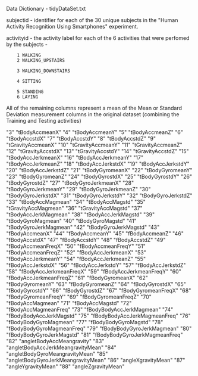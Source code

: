 Data Dictionary - tidyDataSet.txt

subjectid - identifier for each of the 30 unique subjects in the "Human Activity Recognition Using Smartphones" experiment.

activityid - the activity label for each of the 6 activities that were perfomed by the subjects - 

		1 WALKING
		2 WALKING_UPSTAIRS

		3 WALKING_DOWNSTAIRS

		4 SITTING

		5 STANDING
		6 LAYING


All of the remaining columns represent a mean of the Mean or Standard Deviation measurement columns in the original dataset (combining the Training and Testing activities)

"3" "tBodyAccmeanX"
"4" "tBodyAccmeanY"
"5" "tBodyAccmeanZ"
"6" "tBodyAccstdX"
"7" "tBodyAccstdY"
"8" "tBodyAccstdZ"
"9" "tGravityAccmeanX"
"10" "tGravityAccmeanY"
"11" "tGravityAccmeanZ"
"12" "tGravityAccstdX"
"13" "tGravityAccstdY"
"14" "tGravityAccstdZ"
"15" "tBodyAccJerkmeanX"
"16" "tBodyAccJerkmeanY"
"17" "tBodyAccJerkmeanZ"
"18" "tBodyAccJerkstdX"
"19" "tBodyAccJerkstdY"
"20" "tBodyAccJerkstdZ"
"21" "tBodyGyromeanX"
"22" "tBodyGyromeanY"
"23" "tBodyGyromeanZ"
"24" "tBodyGyrostdX"
"25" "tBodyGyrostdY"
"26" "tBodyGyrostdZ"
"27" "tBodyGyroJerkmeanX"
"28" "tBodyGyroJerkmeanY"
"29" "tBodyGyroJerkmeanZ"
"30" "tBodyGyroJerkstdX"
"31" "tBodyGyroJerkstdY"
"32" "tBodyGyroJerkstdZ"
"33" "tBodyAccMagmean"
"34" "tBodyAccMagstd"
"35" "tGravityAccMagmean"
"36" "tGravityAccMagstd"
"37" "tBodyAccJerkMagmean"
"38" "tBodyAccJerkMagstd"
"39" "tBodyGyroMagmean"
"40" "tBodyGyroMagstd"
"41" "tBodyGyroJerkMagmean"
"42" "tBodyGyroJerkMagstd"
"43" "fBodyAccmeanX"
"44" "fBodyAccmeanY"
"45" "fBodyAccmeanZ"
"46" "fBodyAccstdX"
"47" "fBodyAccstdY"
"48" "fBodyAccstdZ"
"49" "fBodyAccmeanFreqX"
"50" "fBodyAccmeanFreqY"
"51" "fBodyAccmeanFreqZ"
"52" "fBodyAccJerkmeanX"
"53" "fBodyAccJerkmeanY"
"54" "fBodyAccJerkmeanZ"
"55" "fBodyAccJerkstdX"
"56" "fBodyAccJerkstdY"
"57" "fBodyAccJerkstdZ"
"58" "fBodyAccJerkmeanFreqX"
"59" "fBodyAccJerkmeanFreqY"
"60" "fBodyAccJerkmeanFreqZ"
"61" "fBodyGyromeanX"
"62" "fBodyGyromeanY"
"63" "fBodyGyromeanZ"
"64" "fBodyGyrostdX"
"65" "fBodyGyrostdY"
"66" "fBodyGyrostdZ"
"67" "fBodyGyromeanFreqX"
"68" "fBodyGyromeanFreqY"
"69" "fBodyGyromeanFreqZ"
"70" "fBodyAccMagmean"
"71" "fBodyAccMagstd"
"72" "fBodyAccMagmeanFreq"
"73" "fBodyBodyAccJerkMagmean"
"74" "fBodyBodyAccJerkMagstd"
"75" "fBodyBodyAccJerkMagmeanFreq"
"76" "fBodyBodyGyroMagmean"
"77" "fBodyBodyGyroMagstd"
"78" "fBodyBodyGyroMagmeanFreq"
"79" "fBodyBodyGyroJerkMagmean"
"80" "fBodyBodyGyroJerkMagstd"
"81" "fBodyBodyGyroJerkMagmeanFreq"
"82" "angletBodyAccMeangravity"
"83" "angletBodyAccJerkMeangravityMean"
"84" "angletBodyGyroMeangravityMean"
"85" "angletBodyGyroJerkMeangravityMean"
"86" "angleXgravityMean"
"87" "angleYgravityMean"
"88" "angleZgravityMean"

 